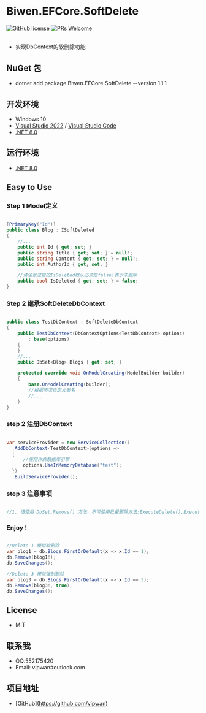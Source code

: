 # Biwen.EFCore.SoftDelete

[![GitHub license](https://img.shields.io/badge/license-MIT-blue.svg)](https://github.com/vipwan/Biwen.EFCore.SoftDelete/blob/master/LICENSE.txt) 
[![PRs Welcome](https://img.shields.io/badge/PRs-welcome-brightgreen.svg)](https://github.com/vipwan/Biwen.EFCore.SoftDelete/pulls) 

## 
- 实现DbContext的软删除功能


## NuGet 包

- dotnet add package Biwen.EFCore.SoftDelete --version 1.1.1


## 开发环境

* Windows 10
* [Visual Studio 2022](https://visualstudio.microsoft.com) / [Visual Studio Code](https://code.visualstudio.com)
* [.NET 8.0](https://dotnet.microsoft.com/download/dotnet/8.0)
  
## 运行环境
- [.NET 8.0](https://dotnet.microsoft.com/download/dotnet/8.0)

## Easy to Use


### Step 1 Model定义


```csharp

[PrimaryKey("Id")]
public class Blog : ISoftDeleted
{
    //...
    public int Id { get; set; }
    public string Title { get; set; } = null!;
    public string Content { get; set; } = null!;
    public int AuthorId { get; set; }

    //请注意这里的IsDeleted默认必须是false!表示未删除
    public bool IsDeleted { get; set; } = false;
}

```

### Step 2  继承SoftDeleteDbContext

```csharp

public class TestDbContext : SoftDeleteDbContext
{
	public TestDbContext(DbContextOptions<TestDbContext> options)
		: base(options)
	{
	}
    //...
	public DbSet<Blog> Blogs { get; set; }

	protected override void OnModelCreating(ModelBuilder builder)
	{
		base.OnModelCreating(builder);
		//根据情况自定义表名
        //...
	}
}

```

### step 2 注册DbContext


  ```csharp

var serviceProvider = new ServiceCollection()
    .AddDbContext<TestDbContext>(options =>
    {
	    //使用你的数据库引擎
        options.UseInMemoryDatabase("test");
    })
    .BuildServiceProvider();

   ```

### step 3 注意事项

```csharp

//1. 请使用 DbSet.Remove() 方法，不可使用批量删除方法:ExecuteDelete(),ExecuteDeleteAsync()


```


### Enjoy ! 

```csharp

//Delete 1 模拟软删除
var blog1 = db.Blogs.FirstOrDefault(x => x.Id == 1);
db.Remove(blog1!);
db.SaveChanges();

//Delete 3 模拟强制删除
var blog3 = db.Blogs.FirstOrDefault(x => x.Id == 3);
db.Remove(blog3!, true);
db.SaveChanges();

```

## License 
- MIT

## 联系我
- QQ:552175420
- Email: vipwan#outlook.com

## 项目地址

- [GitHub][(https://github.com/vipwan)](https://github.com/vipwan/Biwen.EFCore.SoftDelete)
